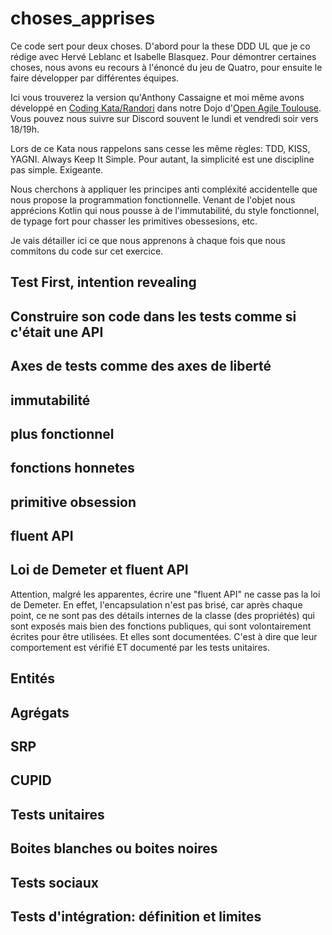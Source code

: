 # choses_apprises

Ce code sert pour deux choses.
D'abord pour la these DDD UL que je co rédige avec Hervé Leblanc et Isabelle Blasquez.
Pour démontrer certaines choses, nous avons eu recours à l'énoncé du jeu de Quatro, pour ensuite le faire développer par différentes équipes.


Ici vous trouverez la version qu'Anthony Cassaigne et moi même avons développé en [Coding Kata/Randori](https://codingdojo.org/practices/RandoriKata/)
dans notre Dojo d'[Open Agile Toulouse](https://discord.gg/BFE5W8g3).
Vous pouvez nous suivre sur Discord souvent le lundi et vendredi soir vers 18/19h.

Lors de ce Kata nous rappelons sans cesse les même règles: TDD, KISS, YAGNI.
Always Keep It Simple.
Pour autant, la simplicité est une discipline pas simple. Exigeante.

Nous cherchons à appliquer les principes anti compléxité accidentelle que nous propose la programmation fonctionnelle. Venant de l'objet nous apprécions
Kotlin qui nous pousse à de l'immutabilité, du style fonctionnel, de typage fort pour chasser les primitives obessesions, etc.

Je vais détailler ici ce que nous apprenons à chaque fois que nous commitons du code sur cet exercice.


## Test First, intention revealing

## Construire son code dans les tests comme si c'était une API

## Axes de tests comme des axes de liberté

## immutabilité

## plus fonctionnel

## fonctions honnetes

## primitive obsession


## fluent API

## Loi de Demeter et fluent API

Attention, malgré les apparentes, écrire une "fluent API" ne casse pas la loi de Demeter.
En effet, l'encapsulation n'est pas brisé, car après chaque point, ce ne sont pas des détails internes de la classe (des propriétés) qui sont exposés
mais bien des fonctions publiques, qui sont volontairement écrites pour être utilisées. Et elles sont documentées. C'est à dire que leur comportement est
vérifié ET documenté par les tests unitaires.


## Entités

## Agrégats

## SRP

## CUPID

## Tests unitaires

## Boites blanches ou boites noires

## Tests sociaux

## Tests d'intégration: définition et limites



